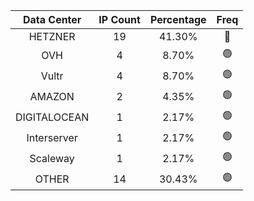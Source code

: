 | Data Center | IP Count | Percentage | Freq |
|:------------:|:--------:|:-----------:|:-----:|
| HETZNER | 19 | 41.30% | 🔴 |
| OVH | 4 | 8.70% | 🟢 |
| Vultr | 4 | 8.70% | 🟢 |
| AMAZON | 2 | 4.35% | 🟢 |
| DIGITALOCEAN | 1 | 2.17% | 🟢 |
| Interserver | 1 | 2.17% | 🟢 |
| Scaleway | 1 | 2.17% | 🟢 |
| OTHER | 14 | 30.43% | 🟢 |